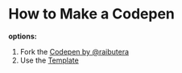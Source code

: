 # How to Make a Codepen 

**options:**
1. Fork the [Codepen by @raibutera](http://codepen.io/Rai/pen/rVjzoX?)
2. Use the [Template](/docs/codepen-template.html)
